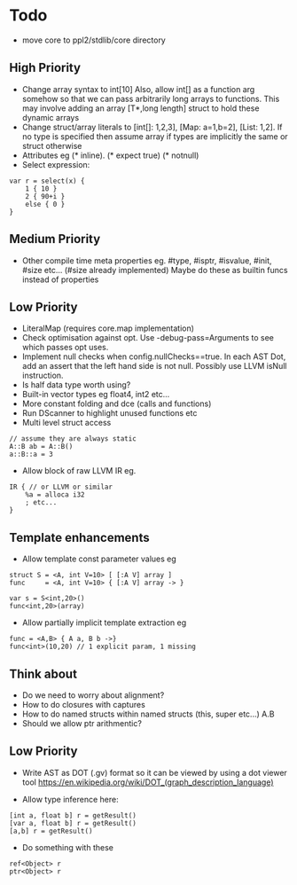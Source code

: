 # Todo  

- move core to ppl2/stdlib/core directory

## High Priority
- Change array syntax to int[10] Also, allow int[] as a function arg somehow so that we can pass arbitrarily long arrays to functions. 
  This may involve adding an array [T*,long length] struct to hold these dynamic arrays
- Change struct/array literals to [int[]: 1,2,3], [Map: a=1,b=2], [List: 1,2]. 
  If no type is specified then assume array if types are implicitly the same or struct otherwise
- Attributes eg (* inline). (* expect true) (* notnull)
- Select expression:
```
var r = select(x) {
    1 { 10 }
    2 { 90+i }
    else { 0 }
}
```
## Medium Priority
- Other compile time meta properties eg. #type, #isptr, #isvalue, #init, #size etc... 
  (#size already implemented)
  Maybe do these as builtin funcs instead of properties

## Low Priority
- LiteralMap (requires core.map implementation)
- Check optimisation against opt. Use -debug-pass=Arguments to see which passes opt uses.
- Implement null checks when config.nullChecks==true. In each AST Dot, add an assert that the left hand side is not null. Possibly use LLVM isNull instruction.
- Is half data type worth using?
- Built-in vector types eg float4, int2 etc...
- More constant folding and dce (calls and functions)
- Run DScanner to highlight unused functions etc
- Multi level struct access
```
// assume they are always static
A::B ab = A::B()
a::B::a = 3
```
- Allow block of raw LLVM IR eg.
```
IR { // or LLVM or similar
    %a = alloca i32
    ; etc...
}
```
## Template enhancements
- Allow template const parameter values eg
```
struct S = <A, int V=10> [ [:A V] array ]
func     = <A, int V=10> { [:A V] array -> }

var s = S<int,20>()
func<int,20>(array)
```
- Allow partially implicit template extraction eg
```
func = <A,B> { A a, B b ->}
func<int>(10,20) // 1 explicit param, 1 missing
```

## Think about
- Do we need to worry about alignment?
- How to do closures with captures
- How to do named structs within named structs (this, super etc...) A.B
- Should we allow ptr arithmentic?
## Low Priority
- Write AST as DOT (.gv) format so it can be viewed by using a dot viewer tool
    https://en.wikipedia.org/wiki/DOT_(graph_description_language)

- Allow type inference here:
```
[int a, float b] r = getResult()
[var a, float b] r = getResult()
[a,b] r = getResult()
```

- Do something with these
```
ref<Object> r
ptr<Object> r
```
